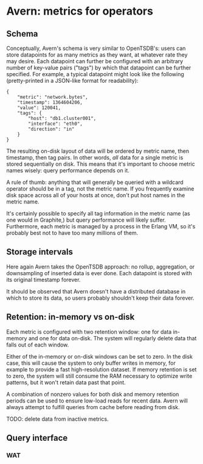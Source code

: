 # Avern: metrics for operators

## Schema

Conceptually, Avern's schema is very similar to OpenTSDB's: users can store
datapoints for as many metrics as they want, at whatever rate they may desire.
Each datapoint can further be configured with an arbitrary number of key-value
pairs ("tags") by which that datapoint can be further specified. For example, a
typical datapoint might look like the following (pretty-printed in a JSON-like
format for readability):

    {
        "metric": "network.bytes",
        "timestamp": 1364604206,
        "value": 120041,
        "tags": {
            "host": "db1.cluster001",
            "interface": "eth0",
            "direction": "in"
        }
    }

The resulting on-disk layout of data will be ordered by metric name, then
timestamp, then tag pairs. In other words, _all_ data for a single metric is
stored sequentially on disk. This means that it's important to choose metric
names wisely: query performance depends on it.

A rule of thumb: anything that will generally be queried with a wildcard
operator should be in a tag, not the metric name. If you frequently examine disk
space across all of your hosts at once, don't put host names in the metric name.

It's certainly possible to specify all tag information in the metric name (as
one would in Graphite,) but query performance will likely suffer. Furthermore,
each metric is managed by a process in the Erlang VM, so it's probably best not
to have too many millions of them.

## Storage intervals

Here again Avern takes the OpenTSDB approach: no rollup, aggregation, or
downsampling of inserted data is ever done. Each datapoint is stored with its
original timestamp forever.

It should be observed that Avern doesn't have a distributed database in which to
store its data, so users probably shouldn't keep their data forever.

## Retention: in-memory vs on-disk

Each metric is configured with two retention window: one for data in-memory
and one for data on-disk. The system will regularly delete data that falls out
of each window.

Either of the in-memory or on-disk windows can be set to zero. In the disk case,
this will cause the system to only buffer writes in memory, for example to
provide a fast high-resolution dataset. If memory retention is set to zero, the
system will still consume the RAM necessary to optimize write patterns, but it
won't retain data past that point.

A combination of nonzero values for both disk and memory retention periods can
be used to ensure low-load reads for recent data. Avern will always attempt to
fulfill queries from cache before reading from disk.

TODO: delete data from inactive metrics.

## Query interface

### WAT

